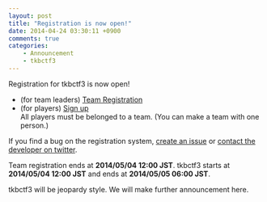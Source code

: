 ```yaml
---
layout: post
title: "Registration is now open!"
date: 2014-04-24 03:30:11 +0900
comments: true
categories: 
    - Announcement
    - tkbctf3
---
```


Registration for tkbctf3 is now open!

* (for team leaders) [Team Registration](http://score.tkbctf.info/teams/new)
* (for players) [Sign up](http://score.tkbctf.info/players/sign_up)
<br />All players must be belonged to a team. (You can make a team with one person.)

If you find a bug on the registration system, [create an issue](https://github.com/mayth/parasol/issues) or [contact the developer on twitter](https://twitter.com/maytheplic).

Team registration ends at **2014/05/04 12:00 JST**.
tkbctf3 starts at **2014/05/04 12:00 JST** and ends at **2014/05/05 06:00 JST**.

tkbctf3 will be jeopardy style. We will make further announcement here.


